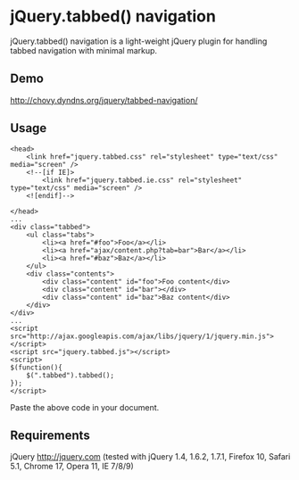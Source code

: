 jQuery.tabbed() navigation
===========

jQuery.tabbed() navigation is a light-weight jQuery plugin for handling tabbed navigation with minimal markup.

Demo
----

http://chovy.dyndns.org/jquery/tabbed-navigation/

Usage
-----

	<head>
		<link href="jquery.tabbed.css" rel="stylesheet" type="text/css" media="screen" />
		<!--[if IE]>
			<link href="jquery.tabbed.ie.css" rel="stylesheet" type="text/css" media="screen" />
		<![endif]-->

	</head>
	...
	<div class="tabbed">
		<ul class="tabs">
			<li><a href="#foo">Foo</a></li>
			<li><a href="ajax/content.php?tab=bar">Bar</a></li>
			<li><a href="#baz">Baz</a></li>
		</ul>
		<div class="contents">
			<div class="content" id="foo">Foo content</div>
			<div class="content" id="bar"></div>
			<div class="content" id="baz">Baz content</div>
		</div>
	</div>
	...
	<script src="http://ajax.googleapis.com/ajax/libs/jquery/1/jquery.min.js"></script>
	<script src="jquery.tabbed.js"></script>
	<script>
	$(function(){
		$(".tabbed").tabbed();
	});
	</script>

Paste the above code in your document.

Requirements
------------

jQuery http://jquery.com (tested with jQuery 1.4, 1.6.2, 1.7.1, Firefox 10, Safari 5.1, Chrome 17, Opera 11, IE 7/8/9)
